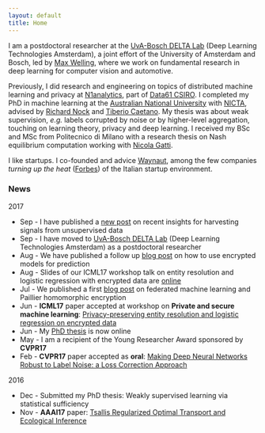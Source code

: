 ```yaml
---
layout: default
title: Home
---
```


I am a postdoctoral researcher at the [UvA-Bosch DELTA Lab](https://ivi.fnwi.uva.nl/uvaboschdeltalab/) (Deep Learning Technologies Amsterdam), a joint effort of the University of Amsterdam and Bosch, led by [Max Welling](https://staff.fnwi.uva.nl/m.welling/), where we work on fundamental research in deep learning for computer vision and automotive.

Previously, I did research and engineering on topics of distributed machine learning and privacy at  [N1analytics](http://www.n1analytics.com), part of [Data61 CSIRO](http://www.data61.csiro.au).
I completed my PhD in machine learning at the
[Australian National University](https://www.anu.edu.au) with [NICTA](https://www.nicta.com.au), advised by
[Richard Nock](http://users.cecs.anu.edu.au/~rnock/) and
[Tiberio Caetano](http://www.tiberiocaetano.com). My thesis was about
weak supervision, *e.g.* labels corrupted by noise or by higher-level aggregation, touching on  learning theory, privacy and deep learning.
I received my BSc and MSc from Politecnico di Milano with
a research thesis on Nash equilibrium computation working with
[Nicola Gatti](http://www.gametheory.polimi.it/nicola-gatti.html).

I like startups. I co-founded and advice [Waynaut](http://www.waynaut.com), among the few companies
*turning up the heat* ([Forbes](http://lnkd.in/d3UGMsx)) of the Italian startup environment.

### News
2017

- Sep - I have published a [new post](http://giorgiopatrini.org/posts/2017/09/06/in-search-of-the-missing-signals/) on recent insights for harvesting signals from unsupervised data
- Sep - I have moved to [UvA-Bosch DELTA Lab](https://ivi.fnwi.uva.nl/uvaboschdeltalab/) (Deep Learning Technologies Amsterdam) as a postdoctoral researcher
- Aug - We have published a follow up [blog post](https://blog.n1analytics.com/distributed-machine-learning-and-partially-homomorphic-encryption-2/) on how to use encrypted models for prediction
- Aug - Slides of our ICML17 workshop talk on entity resolution and logistic regression with encrypted data are [online]({{site.baseurl}}assets/slides/2017_ICML.pdf)
- Jul - We published a first [blog post](https://blog.n1analytics.com/distributed-machine-learning-and-partially-homomorphic-encryption-1/) on federated machine learning and Paillier homomorphic encryption
- Jun - **ICML17** paper accepted at workshop on **Private and secure machine learning**: [Privacy-preserving entity resolution and logistic regression on encrypted data]({{site.baseurl}}assets/paper/2017_ICML.pdf)
- Jun - My [PhD thesis](https://openresearch-repository.anu.edu.au/handle/1885/117067) is now online
- May - I am a recipient of the Young Researcher Award sponsored by **CVPR17**
- Feb - **CVPR17** paper accepted as **oral**:
[Making Deep Neural Networks Robust to Label Noise: a Loss Correction Approach](http://arxiv.org/abs/1609.03683)

2016

- Dec - Submitted my PhD thesis: Weakly supervised learning via statistical sufficiency
- Nov - **AAAI17** paper: [Tsallis Regularized Optimal Transport and Ecological Inference](https://arxiv.org/abs/1609.04495)
